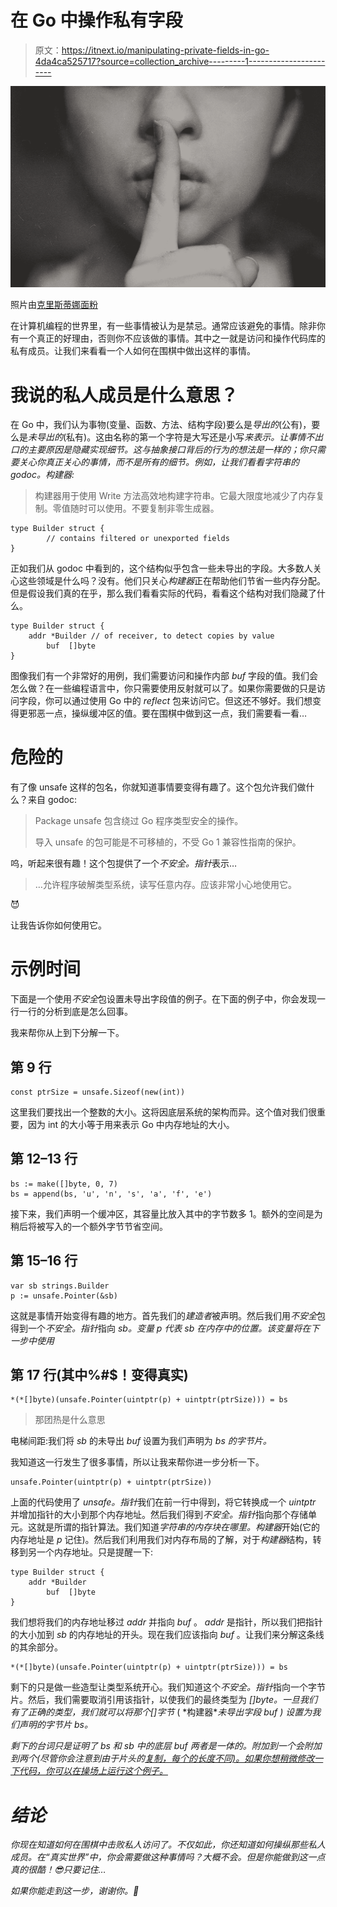 # 在 Go 中操作私有字段

> 原文：<https://itnext.io/manipulating-private-fields-in-go-4da4ca525717?source=collection_archive---------1----------------------->

![](img/72def74d107bfb9d29b978daca38690b.png)

照片由[克里斯蒂娜面粉](https://unsplash.com/@tinaflour?utm_source=unsplash&utm_medium=referral&utm_content=creditCopyText)

在计算机编程的世界里，有一些事情被认为是禁忌。通常应该避免的事情。除非你有一个真正的好理由，否则你不应该做的事情。其中之一就是访问和操作代码库的私有成员。让我们来看看一个人如何在围棋中做出这样的事情。

# 我说的私人成员是什么意思？

在 Go 中，我们认为事物(变量、函数、方法、结构字段)要么是*导出的*(公有)，要么是*未导出的*(私有)。这由名称的第一个字符是大写还是小写*来表示。*让事情不出口的主要原因是隐藏实现细节。这与抽象接口背后的行为的想法是一样的；你只需要关心你真正关心的事情，而不是所有的细节。例如，让我们看看*字符串的 godoc。构建器:*

> 构建器用于使用 Write 方法高效地构建字符串。它最大限度地减少了内存复制。零值随时可以使用。不要复制非零生成器。

```
type Builder struct {
        // contains filtered or unexported fields
}
```

正如我们从 godoc 中看到的，这个结构似乎包含一些未导出的字段。大多数人关心这些领域是什么吗？没有。他们只关心*构建器*正在帮助他们节省一些内存分配。但是假设我们真的在乎，那么我们看看实际的代码，看看这个结构对我们隐藏了什么。

```
type Builder struct {
	addr *Builder // of receiver, to detect copies by value
        buf  []byte
}
```

图像我们有一个非常好的用例，我们需要访问和操作内部 *buf* 字段的值。我们会怎么做？在一些编程语言中，你只需要使用反射就可以了。如果你需要做的只是访问字段，你可以通过使用 Go 中的 *reflect* 包来访问它。但这还不够好。我们想变得更邪恶一点，操纵缓冲区的值。要在围棋中做到这一点，我们需要看一看…

# 危险的

有了像 unsafe 这样的包名，你就知道事情要变得有趣了。这个包允许我们做什么？来自 godoc:

> Package unsafe 包含绕过 Go 程序类型安全的操作。
> 
> 导入 unsafe 的包可能是不可移植的，不受 Go 1 兼容性指南的保护。

呜，听起来很有趣！这个包提供了一个*不安全。指针*表示…

> …允许程序破解类型系统，读写任意内存。应该非常小心地使用它。

😈

让我告诉你如何使用它。

# 示例时间

下面是一个使用*不安全*包设置未导出字段值的例子。在下面的例子中，你会发现一行一行的分析到底是怎么回事。

我来帮你从上到下分解一下。

## 第 9 行

```
const ptrSize = unsafe.Sizeof(new(int))
```

这里我们要找出一个整数的大小。这将因底层系统的架构而异。这个值对我们很重要，因为 int 的大小等于用来表示 Go 中内存地址的大小。

## 第 12–13 行

```
bs := make([]byte, 0, 7)
bs = append(bs, 'u', 'n', 's', 'a', 'f', 'e')
```

接下来，我们声明一个缓冲区，其容量比放入其中的字节数多 1。额外的空间是为稍后将被写入的一个额外字节节省空间。

## 第 15–16 行

```
var sb strings.Builder 
p := unsafe.Pointer(&sb)
```

这就是事情开始变得有趣的地方。首先我们的*建造者*被声明。然后我们用*不安全*包得到一个*不安全。指针*指向 *sb。变量 *p* 代表 *sb* 在内存中的位置。该变量将在下一步中使用*

## 第 17 行(其中%#$！变得真实)

```
*(*[]byte)(unsafe.Pointer(uintptr(p) + uintptr(ptrSize))) = bs
```

> 那团热是什么意思

电梯间距:我们将 *sb* 的未导出 *buf* 设置为我们声明为 *bs 的字节片。*

我知道这一行发生了很多事情，所以让我来帮你进一步分析一下。

```
unsafe.Pointer(uintptr(p) + uintptr(ptrSize))
```

上面的代码使用了 *unsafe。指针*我们在前一行中得到，将它转换成一个 *uintptr* 并增加指针的大小到那个内存地址。然后我们得到*不安全。指针*指向那个存储单元。这就是所谓的指针算法。我们知道*字符串的内存块在哪里。构建器*开始(它的内存地址是 *p* 记住)。然后我们利用我们对内存布局的了解，对于*构建器*结构，转移到另一个内存地址。只是提醒一下:

```
type Builder struct {
	addr *Builder
        buf  []byte
}
```

我们想将我们的内存地址移过 *addr* 并指向 *buf* 。 *addr* 是指针，所以我们把指针的大小加到 *sb* 的内存地址的开头。现在我们应该指向 *buf* 。让我们来分解这条线的其余部分。

```
*(*[]byte)(unsafe.Pointer(uintptr(p) + uintptr(ptrSize))) = bs
```

剩下的只是做一些造型让类型系统开心。我们知道这个*不安全。指针*指向一个字节片。然后，我们需要取消引用该指针，以使我们的最终类型为 *[]byte。*一旦我们有了正确的类型，我们就可以将那个*[]字节* ( *构建器**未导出字段 *buf* ) 设置为我们声明的字节片 *bs。**

*剩下的台词只是证明了 *bs* 和 *sb* 中的底层 *buf* 两者是一体的。附加到一个会附加到两个(尽管你会注意到由于片头的[复制，每个的长度不同)。如果你想稍微修改一下代码，你可以在操场上运行这个例子。](https://blog.golang.org/slices)*

# *结论*

*你现在知道如何在围棋中击败私人访问了。不仅如此，你还知道如何操纵那些私人成员。在“真实世界”中，你会需要做这种事情吗？大概不会。但是你能做到这一点真的很酷！😎只要记住…*

*如果你能走到这一步，谢谢你。🙌*